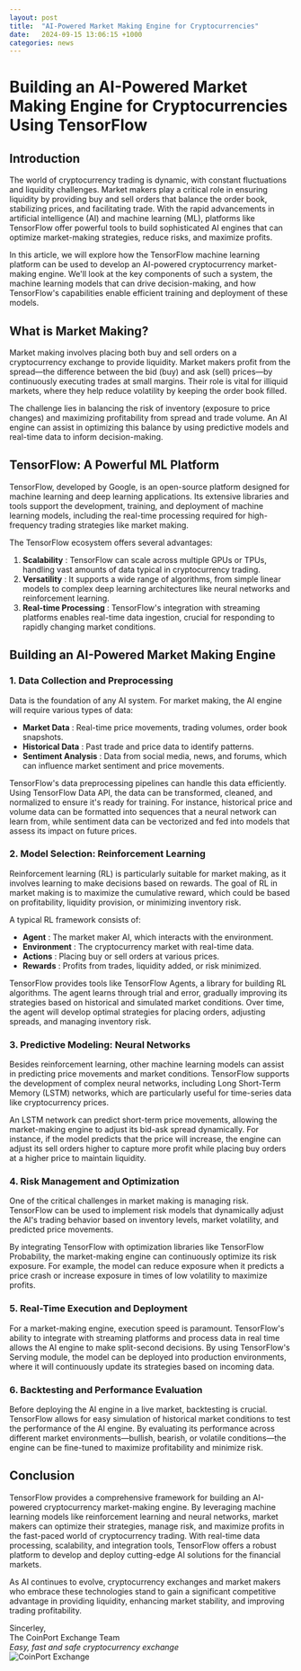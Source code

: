 ```yaml
---
layout: post
title:  "AI-Powered Market Making Engine for Cryptocurrencies"
date:   2024-09-15 13:06:15 +1000
categories: news
---
```

# Building an AI-Powered Market Making Engine for Cryptocurrencies Using TensorFlow

## Introduction

The world of cryptocurrency trading is dynamic, with constant fluctuations and liquidity challenges. Market makers play a critical role in ensuring liquidity by providing buy and sell orders that balance the order book, stabilizing prices, and facilitating trade. With the rapid advancements in artificial intelligence (AI) and machine learning (ML), platforms like TensorFlow offer powerful tools to build sophisticated AI engines that can optimize market-making strategies, reduce risks, and maximize profits.

In this article, we will explore how the TensorFlow machine learning platform can be used to develop an AI-powered cryptocurrency market-making engine. We'll look at the key components of such a system, the machine learning models that can drive decision-making, and how TensorFlow's capabilities enable efficient training and deployment of these models.

## What is Market Making?

Market making involves placing both buy and sell orders on a cryptocurrency exchange to provide liquidity. Market makers profit from the spread—the difference between the bid (buy) and ask (sell) prices—by continuously executing trades at small margins. Their role is vital for illiquid markets, where they help reduce volatility by keeping the order book filled.

The challenge lies in balancing the risk of inventory (exposure to price changes) and maximizing profitability from spread and trade volume. An AI engine can assist in optimizing this balance by using predictive models and real-time data to inform decision-making.

## TensorFlow: A Powerful ML Platform

TensorFlow, developed by Google, is an open-source platform designed for machine learning and deep learning applications. Its extensive libraries and tools support the development, training, and deployment of machine learning models, including the real-time processing required for high-frequency trading strategies like market making.

The TensorFlow ecosystem offers several advantages:

1. **Scalability** : TensorFlow can scale across multiple GPUs or TPUs, handling vast amounts of data typical in cryptocurrency trading.
2. **Versatility** : It supports a wide range of algorithms, from simple linear models to complex deep learning architectures like neural networks and reinforcement learning.
3. **Real-time Processing** : TensorFlow's integration with streaming platforms enables real-time data ingestion, crucial for responding to rapidly changing market conditions.

## Building an AI-Powered Market Making Engine

### 1. Data Collection and Preprocessing

Data is the foundation of any AI system. For market making, the AI engine will require various types of data:

* **Market Data** : Real-time price movements, trading volumes, order book snapshots.
* **Historical Data** : Past trade and price data to identify patterns.
* **Sentiment Analysis** : Data from social media, news, and forums, which can influence market sentiment and price movements.

TensorFlow's data preprocessing pipelines can handle this data efficiently. Using TensorFlow Data API, the data can be transformed, cleaned, and normalized to ensure it's ready for training. For instance, historical price and volume data can be formatted into sequences that a neural network can learn from, while sentiment data can be vectorized and fed into models that assess its impact on future prices.

### 2. Model Selection: Reinforcement Learning

Reinforcement learning (RL) is particularly suitable for market making, as it involves learning to make decisions based on rewards. The goal of RL in market making is to maximize the cumulative reward, which could be based on profitability, liquidity provision, or minimizing inventory risk.

A typical RL framework consists of:

* **Agent** : The market maker AI, which interacts with the environment.
* **Environment** : The cryptocurrency market with real-time data.
* **Actions** : Placing buy or sell orders at various prices.
* **Rewards** : Profits from trades, liquidity added, or risk minimized.

TensorFlow provides tools like TensorFlow Agents, a library for building RL algorithms. The agent learns through trial and error, gradually improving its strategies based on historical and simulated market conditions. Over time, the agent will develop optimal strategies for placing orders, adjusting spreads, and managing inventory risk.

### 3. Predictive Modeling: Neural Networks

Besides reinforcement learning, other machine learning models can assist in predicting price movements and market conditions. TensorFlow supports the development of complex neural networks, including Long Short-Term Memory (LSTM) networks, which are particularly useful for time-series data like cryptocurrency prices.

An LSTM network can predict short-term price movements, allowing the market-making engine to adjust its bid-ask spread dynamically. For instance, if the model predicts that the price will increase, the engine can adjust its sell orders higher to capture more profit while placing buy orders at a higher price to maintain liquidity.

### 4. Risk Management and Optimization

One of the critical challenges in market making is managing risk. TensorFlow can be used to implement risk models that dynamically adjust the AI's trading behavior based on inventory levels, market volatility, and predicted price movements.

By integrating TensorFlow with optimization libraries like TensorFlow Probability, the market-making engine can continuously optimize its risk exposure. For example, the model can reduce exposure when it predicts a price crash or increase exposure in times of low volatility to maximize profits.

### 5. Real-Time Execution and Deployment

For a market-making engine, execution speed is paramount. TensorFlow's ability to integrate with streaming platforms and process data in real time allows the AI engine to make split-second decisions. By using TensorFlow's Serving module, the model can be deployed into production environments, where it will continuously update its strategies based on incoming data.

### 6. Backtesting and Performance Evaluation

Before deploying the AI engine in a live market, backtesting is crucial. TensorFlow allows for easy simulation of historical market conditions to test the performance of the AI engine. By evaluating its performance across different market environments—bullish, bearish, or volatile conditions—the engine can be fine-tuned to maximize profitability and minimize risk.

## Conclusion

TensorFlow provides a comprehensive framework for building an AI-powered cryptocurrency market-making engine. By leveraging machine learning models like reinforcement learning and neural networks, market makers can optimize their strategies, manage risk, and maximize profits in the fast-paced world of cryptocurrency trading. With real-time data processing, scalability, and integration tools, TensorFlow offers a robust platform to develop and deploy cutting-edge AI solutions for the financial markets.

As AI continues to evolve, cryptocurrency exchanges and market makers who embrace these technologies stand to gain a significant competitive advantage in providing liquidity, enhancing market stability, and improving trading profitability.

Sincerley,<br>
The CoinPort Exchange Team<br>
*Easy, fast and safe cryptocurrency exchange* <br>
![CoinPort Exchange](https://doc.coinport.com.au/images/news/coinport-signature.png)
